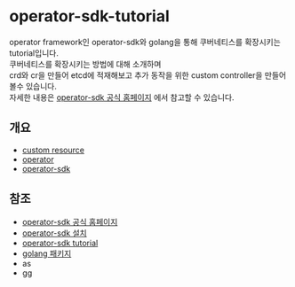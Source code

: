 # operator-sdk-tutorial

operator framework인 operator-sdk와 golang을 통해 쿠버네티스를 확장시키는 tutorial입니다.  
쿠버네티스를 확장시키는 방법에 대해 소개하며  
crd와 cr을 만들어 etcd에 적재해보고 추가 동작을 위한 custom controller을 만들어 볼수 있습니다.  
자세한 내용은 [operator-sdk 공식 홈페이지](https://sdk.operatorframework.io/) 에서 참고할 수 있습니다.

## 개요
- [custom resource](custom_resource.md)
- [operator](operator.md)
- [operator-sdk](operator-sdk.md)


## 참조
- [operator-sdk 공식 홈페이지](https://sdk.operatorframework.io/)
- [operator-sdk 설치](https://sdk.operatorframework.io/docs/building-operators/golang/installation/)
- [operator-sdk tutorial](https://sdk.operatorframework.io/docs/building-operators/golang/tutorial/)
- [golang 패키지](https://pkg.go.dev/)
- as
- gg
